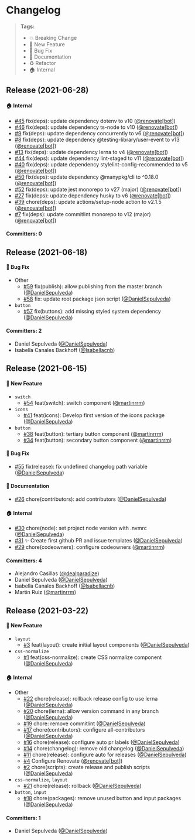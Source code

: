 # Changelog

> **Tags:**
>
> - :boom: Breaking Change
> - :rocket: New Feature
> - :bug: Bug Fix
> - :memo: Documentation
> - :recycle: Refactor
> - :house: Internal

<!-- DO NOT MODIFY BELOW THIS COMMENT -->
<!-- insert-new-changelog-here -->




## Release (2021-06-28)

#### :house: Internal
* [#45](https://github.com/VitauMX/vita-ui/pull/45) fix(deps): update dependency dotenv to v10 ([@renovate[bot]](https://github.com/apps/renovate))
* [#46](https://github.com/VitauMX/vita-ui/pull/46) fix(deps): update dependency ts-node to v10 ([@renovate[bot]](https://github.com/apps/renovate))
* [#9](https://github.com/VitauMX/vita-ui/pull/9) fix(deps): update dependency concurrently to v6 ([@renovate[bot]](https://github.com/apps/renovate))
* [#8](https://github.com/VitauMX/vita-ui/pull/8) fix(deps): update dependency @testing-library/user-event to v13 ([@renovate[bot]](https://github.com/apps/renovate))
* [#13](https://github.com/VitauMX/vita-ui/pull/13) fix(deps): update dependency lerna to v4 ([@renovate[bot]](https://github.com/apps/renovate))
* [#44](https://github.com/VitauMX/vita-ui/pull/44) fix(deps): update dependency lint-staged to v11 ([@renovate[bot]](https://github.com/apps/renovate))
* [#40](https://github.com/VitauMX/vita-ui/pull/40) fix(deps): update dependency stylelint-config-recommended to v5 ([@renovate[bot]](https://github.com/apps/renovate))
* [#50](https://github.com/VitauMX/vita-ui/pull/50) fix(deps): update dependency @manypkg/cli to ^0.18.0 ([@renovate[bot]](https://github.com/apps/renovate))
* [#52](https://github.com/VitauMX/vita-ui/pull/52) fix(deps): update jest monorepo to v27 (major) ([@renovate[bot]](https://github.com/apps/renovate))
* [#27](https://github.com/VitauMX/vita-ui/pull/27) fix(deps): update dependency husky to v6 ([@renovate[bot]](https://github.com/apps/renovate))
* [#39](https://github.com/VitauMX/vita-ui/pull/39) chore(deps): update actions/setup-node action to v2.1.5 ([@renovate[bot]](https://github.com/apps/renovate))
* [#7](https://github.com/VitauMX/vita-ui/pull/7) fix(deps): update commitlint monorepo to v12 (major) ([@renovate[bot]](https://github.com/apps/renovate))

#### Committers: 0



## Release (2021-06-18)

#### :bug: Bug Fix
* Other
  * [#59](https://github.com/VitauMX/vita-ui/pull/59) fix(publish): allow publishing from the master branch ([@DanielSepulveda](https://github.com/DanielSepulveda))
  * [#58](https://github.com/VitauMX/vita-ui/pull/58) fix: update root package json script ([@DanielSepulveda](https://github.com/DanielSepulveda))
* `button`
  * [#57](https://github.com/VitauMX/vita-ui/pull/57) fix(buttons): add missing styled system dependency ([@DanielSepulveda](https://github.com/DanielSepulveda))

#### Committers: 2
- Daniel Sepulveda ([@DanielSepulveda](https://github.com/DanielSepulveda))
- Isabella Canales Backhoff ([@Isabellacnb](https://github.com/Isabellacnb))

## Release (2021-06-15)

#### :rocket: New Feature
* `switch`
  * [#54](https://github.com/VitauMX/vita-ui/pull/54) feat(switch): switch component ([@martinrrm](https://github.com/martinrrm))
* `icons`
  * [#41](https://github.com/VitauMX/vita-ui/pull/41) feat(icons): Develop first version of the icons package ([@DanielSepulveda](https://github.com/DanielSepulveda))
* `button`
  * [#38](https://github.com/VitauMX/vita-ui/pull/38) feat(button): tertiary button component ([@martinrrm](https://github.com/martinrrm))
  * [#34](https://github.com/VitauMX/vita-ui/pull/34) feat(button): secondary button component ([@martinrrm](https://github.com/martinrrm))

#### :bug: Bug Fix
* [#55](https://github.com/VitauMX/vita-ui/pull/55) fix(release): fix undefined changelog path variable ([@DanielSepulveda](https://github.com/DanielSepulveda))

#### :memo: Documentation
* [#26](https://github.com/VitauMX/vita-ui/pull/26) chore(contributors): add contributors ([@DanielSepulveda](https://github.com/DanielSepulveda))

#### :house: Internal
* [#30](https://github.com/VitauMX/vita-ui/pull/30) chore(node): set project node version with .nvmrc ([@DanielSepulveda](https://github.com/DanielSepulveda))
* [#31](https://github.com/VitauMX/vita-ui/pull/31) ✨ Create first github PR and issue templates  ([@DanielSepulveda](https://github.com/DanielSepulveda))
* [#29](https://github.com/VitauMX/vita-ui/pull/29) chore(codeowners): configure codeowners ([@martinrrm](https://github.com/martinrrm))

#### Committers: 4
- Alejandro Casillas ([@dealparadize](https://github.com/dealparadize))
- Daniel Sepulveda ([@DanielSepulveda](https://github.com/DanielSepulveda))
- Isabella Canales Backhoff ([@Isabellacnb](https://github.com/Isabellacnb))
- Martin Ruiz ([@martinrrm](https://github.com/martinrrm))

## Release (2021-03-22)

#### :rocket: New Feature
* `layout`
  * [#3](https://github.com/VitauMX/vita-ui/pull/3) feat(layout): create initial layout components ([@DanielSepulveda](https://github.com/DanielSepulveda))
* `css-normalize`
  * [#1](https://github.com/VitauMX/vita-ui/pull/1) feat(css-normalize): create CSS normalize component ([@DanielSepulveda](https://github.com/DanielSepulveda))

#### :house: Internal
* Other
  * [#22](https://github.com/VitauMX/vita-ui/pull/22) chore(release): rollback release config to use lerna ([@DanielSepulveda](https://github.com/DanielSepulveda))
  * [#20](https://github.com/VitauMX/vita-ui/pull/20) chore(lerna): allow version command in any branch ([@DanielSepulveda](https://github.com/DanielSepulveda))
  * [#19](https://github.com/VitauMX/vita-ui/pull/19) chore: remove commitlint ([@DanielSepulveda](https://github.com/DanielSepulveda))
  * [#17](https://github.com/VitauMX/vita-ui/pull/17) chore(contributors): configure all-contributors ([@DanielSepulveda](https://github.com/DanielSepulveda))
  * [#16](https://github.com/VitauMX/vita-ui/pull/16) chore(release): configure auto pr labels ([@DanielSepulveda](https://github.com/DanielSepulveda))
  * [#14](https://github.com/VitauMX/vita-ui/pull/14) chore(changelog): remove old changelog ([@DanielSepulveda](https://github.com/DanielSepulveda))
  * [#11](https://github.com/VitauMX/vita-ui/pull/11) chore(release): configure auto for releases ([@DanielSepulveda](https://github.com/DanielSepulveda))
  * [#4](https://github.com/VitauMX/vita-ui/pull/4) Configure Renovate ([@renovate[bot]](https://github.com/apps/renovate))
  * [#2](https://github.com/VitauMX/vita-ui/pull/2) chore(scripts): create release and publish scripts ([@DanielSepulveda](https://github.com/DanielSepulveda))
* `css-normalize`, `layout`
  * [#21](https://github.com/VitauMX/vita-ui/pull/21) chore(release): rollback ([@DanielSepulveda](https://github.com/DanielSepulveda))
* `button`, `input`
  * [#18](https://github.com/VitauMX/vita-ui/pull/18) chore(packages): remove unused button and input packages ([@DanielSepulveda](https://github.com/DanielSepulveda))

#### Committers: 1
- Daniel Sepulveda ([@DanielSepulveda](https://github.com/DanielSepulveda))

